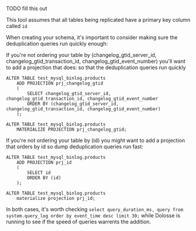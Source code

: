 TODO fill this out

This tool assumes that all tables being replicated have a primary key column called `id`

When creating your schema, it's important to consider making sure the deduplication queries run quickly enough:

If you're not ordering your table by (changelog_gtid_server_id, changelog_gtid_transaction_id, changelog_gtid_event_number) you'll want to add a projection that does:
so that the deduplication queries run quickly
```
ALTER TABLE test_mysql_binlog.products
    ADD PROJECTION prj_changelog_gtid
    (
        SELECT changelog_gtid_server_id, changelog_gtid_transaction_id, changelog_gtid_event_number
        ORDER BY (changelog_gtid_server_id, changelog_gtid_transaction_id, changelog_gtid_event_number)
    );

ALTER TABLE test_mysql_binlog.products
    MATERIALIZE PROJECTION prj_changelog_gtid;
```

If you're not ordering your table by (id) you might want to add a projection that orders by id so dump deduplication queries run fast:
```
ALTER TABLE test_mysql_binlog.products
    ADD PROJECTION prj_id
    (
        SELECT id
        ORDER BY (id)
    );

ALTER TABLE test_mysql_binlog.products
    materialize projection prj_id;
```

In both cases, it's worth checking `select query_duration_ms, query from system.query_log order by event_time desc limit 30;` while
Dolosse is running to see if the speed of queries warrents the addition.
